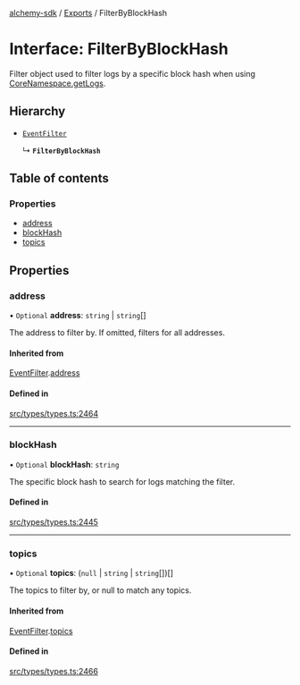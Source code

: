 [alchemy-sdk](../README.md) / [Exports](../modules.md) / FilterByBlockHash

# Interface: FilterByBlockHash

Filter object used to filter logs by a specific block hash when using
[CoreNamespace.getLogs](../classes/CoreNamespace.md#getlogs).

## Hierarchy

- [`EventFilter`](EventFilter.md)

  ↳ **`FilterByBlockHash`**

## Table of contents

### Properties

- [address](FilterByBlockHash.md#address)
- [blockHash](FilterByBlockHash.md#blockhash)
- [topics](FilterByBlockHash.md#topics)

## Properties

### address

• `Optional` **address**: `string` \| `string`[]

The address to filter by. If omitted, filters for all addresses.

#### Inherited from

[EventFilter](EventFilter.md).[address](EventFilter.md#address)

#### Defined in

[src/types/types.ts:2464](https://github.com/alchemyplatform/alchemy-sdk-js/blob/340ad5a/src/types/types.ts#L2464)

___

### blockHash

• `Optional` **blockHash**: `string`

The specific block hash to search for logs matching the filter.

#### Defined in

[src/types/types.ts:2445](https://github.com/alchemyplatform/alchemy-sdk-js/blob/340ad5a/src/types/types.ts#L2445)

___

### topics

• `Optional` **topics**: (``null`` \| `string` \| `string`[])[]

The topics to filter by, or null to match any topics.

#### Inherited from

[EventFilter](EventFilter.md).[topics](EventFilter.md#topics)

#### Defined in

[src/types/types.ts:2466](https://github.com/alchemyplatform/alchemy-sdk-js/blob/340ad5a/src/types/types.ts#L2466)
